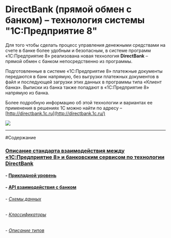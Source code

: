 # DirectBank (прямой обмен с банком) – технология системы "1С:Предприятие 8"
  
 Для того чтобы сделать процесс управления денежными средствами на счете в банке более удобным и безопасным, в системе программ «1С:Предприятие 8» реализована новая технология **DirectBank** – прямой обмен с банком непосредственно из программы.

 Подготовленные в системе «1С:Предприятие 8» платежные документы передаются в банк напрямую, без выгрузки платежных документов в файл и последующей загрузки этих данных в программы типа «Клиент банка». Выписки из банка также попадают в «1С:Предприятие 8» напрямую из банка.

 Более подробную информацию об этой технологии и вариантах ее применения в решениях 1С можно найти по адресу – [http://directbank.1c.ru](http://directbank.1c.ru/)

![](http://www.v8.1c.ru/edi/edi_app/bank/images/scheme~.png)
- - -

#Содержание

### [Описание стандарта взаимодействия между «1С:Предприятие 8» и банковским сервисом по технологии DirectBank](https://github.com/1C-Company/DirectBank/blob/master/doc/readme.md)  

#### - [Прикладной уровень](https://github.com/1C-Company/DirectBank/blob/master/doc/application-layer/readme.md)  
#### - [API взаимодействия с банком](https://github.com/1C-Company/DirectBank/blob/master/doc/api.md)
###### - [Схемы данных](https://github.com/1C-Company/DirectBank/blob/master/doc/xsd-scheme/readme.md)  
###### - [Классификаторы](https://github.com/1C-Company/DirectBank/blob/master/doc/common-section/tables.md)
###### - [Описание типов](https://github.com/1C-Company/DirectBank/blob/master/doc/common-section/type-tables.md)
